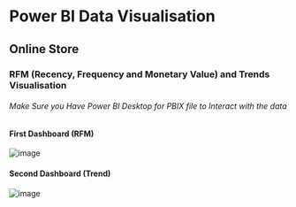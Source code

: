 # Power BI Data Visualisation

## Online Store 

### RFM (Recency, Frequency and Monetary Value) and Trends Visualisation
###### Make Sure you Have Power BI Desktop for PBIX file to Interact with the data

#### First Dashboard (RFM)

![image](https://github.com/user-attachments/assets/6b5d95ff-68fa-4ed4-b382-e0e23dcbb845)

#### Second Dashboard (Trend)

![image](https://github.com/user-attachments/assets/e145dc17-8d3d-4a8b-9146-40690d3778ae)

